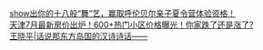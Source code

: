   
[show出你的十八般“舞“艺，赢取呼伦贝尔亲子夏令营体验资格！](http://www.dianyue.me/archives/137/owz1ct4sjy0bkrdp/)  
[天津7月最新房价出炉！600+热门小区价格曝光！你家跌了还是涨了?](http://www.dianyue.me/archives/849/9o22imyshe2bnjzt/)  
[王晓平|话说那东方岛国的汉诗诗话——](http://www.dianyue.me/archives/207/n84vc8jip8qjpfvv/)
